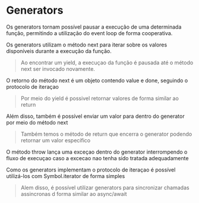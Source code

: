 # Generators

Os generators tornam possível pausar a execução de uma determinada função, permitindo a utilização do event loop de forma cooperativa.

Os generators utilizam o método next para iterar sobre os valores disponíveis durante a execução da função.

> Ao encontrar um yield, a execuçao da função é pausada até o método next ser invocado novamente.

O retorno do método next é um objeto contendo value e done, seguindo o protocolo de iteraçao

> Por meio do yield é possivel retornar valores de forma similar ao return

Além disso, também é possível enviar um valor para dentro do generator por meio do método next

> Também temos o método de return que encerra o generator podendo retornar um valor específico

O método throw lança uma exceçao dentro do generator interrompendo o fluxo de execuçao caso a excecao nao tenha sido tratada adequadamente

Como os generators implementam o protocolo de iteraçao é possível utilizá-los com Symbol.iterator de forma simples

> Alem disso, é possível utilizar generators para sincronizar chamadas assincronas d forma similar ao async/await
